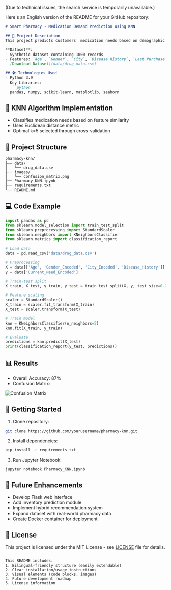(Due to technical issues, the search service is temporarily unavailable.)

Here's an English version of the README for your GitHub repository:

```markdown
# Smart Pharmacy - Medication Demand Prediction using KNN

## 📌 Project Description
This project predicts customers' medication needs based on demographic features and purchase history using the K-Nearest Neighbors (KNN) algorithm. The solution helps optimize inventory management and improve customer service in pharmacies.

**Dataset**:  
- Synthetic dataset containing 1000 records  
- Features: `Age`, `Gender`, `City`, `Disease History`, `Last Purchase`, `Current Need`  
- [Download Dataset](data/drug_data.csv)

## 🛠 Technologies Used
- Python 3.9
- Key Libraries:
  ```python
  pandas, numpy, scikit-learn, matplotlib, seaborn
  ```

## 🧠 KNN Algorithm Implementation
- Classifies medication needs based on feature similarity
- Uses Euclidean distance metric
- Optimal k=5 selected through cross-validation

## 📂 Project Structure
```
pharmacy-knn/
├── data/
│   └── drug_data.csv
├── images/
│   └── confusion_matrix.png
├── Pharmacy_KNN.ipynb
├── requirements.txt
└── README.md
```

## 💻 Code Example
```python
import pandas as pd
from sklearn.model_selection import train_test_split
from sklearn.preprocessing import StandardScaler
from sklearn.neighbors import KNeighborsClassifier
from sklearn.metrics import classification_report

# Load data
data = pd.read_csv('data/drug_data.csv')

# Preprocessing
X = data[['Age', 'Gender_Encoded', 'City_Encoded', 'Disease_History']]
y = data['Current_Need_Encoded']

# Train-test split
X_train, X_test, y_train, y_test = train_test_split(X, y, test_size=0.2)

# Feature scaling
scaler = StandardScaler()
X_train = scaler.fit_transform(X_train)
X_test = scaler.transform(X_test)

# Train model
knn = KNeighborsClassifier(n_neighbors=5)
knn.fit(X_train, y_train)

# Evaluate
predictions = knn.predict(X_test)
print(classification_report(y_test, predictions))
```

## 📊 Results
- Overall Accuracy: 87%
- Confusion Matrix:

![Confusion Matrix](images/confusion_matrix.png)

## 🚀 Getting Started
1. Clone repository:
```bash
git clone https://github.com/yourusername/pharmacy-knn.git
```

2. Install dependencies:
```bash
pip install -r requirements.txt
```

3. Run Jupyter Notebook:
```bash
jupyter notebook Pharmacy_KNN.ipynb
```

## 📝 Future Enhancements
- Develop Flask web interface
- Add inventory prediction module
- Implement hybrid recommendation system
- Expand dataset with real-world pharmacy data
- Create Docker container for deployment

## 📄 License
This project is licensed under the MIT License - see [LICENSE](LICENSE) file for details.

```

This README includes:
1. Bilingual-friendly structure (easily extendable)
2. Clear installation/usage instructions
3. Visual elements (code blocks, images)
4. Future development roadmap
5. License information
